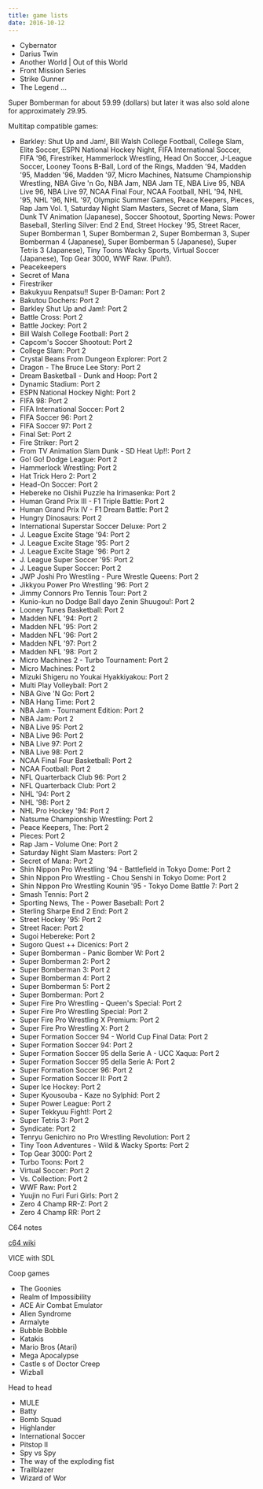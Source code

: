 ```yaml
---
title: game lists
date: 2016-10-12
---
```



- Cybernator
- Darius Twin
- Another World | Out of this World
- Front Mission Series
- Strike Gunner
- The Legend ...

Super Bomberman for about 59.99 (dollars) but later it was also sold alone for approximately 29.95.

Multitap compatible games:

- Barkley: Shut Up and Jam!, Bill Walsh College Football, College Slam, Elite Soccer, ESPN National Hockey Night, FIFA International Soccer, FIFA '96, Firestriker, Hammerlock Wrestling, Head On Soccer, J-League Soccer, Looney Toons B-Ball, Lord of the Rings, Madden '94, Madden '95, Madden '96, Madden '97, Micro Machines, Natsume Championship Wrestling, NBA Give 'n Go, NBA Jam, NBA Jam TE, NBA Live 95, NBA Live 96, NBA Live 97, NCAA Final Four, NCAA Football, NHL '94, NHL '95, NHL '96, NHL '97, Olympic Summer Games, Peace Keepers, Pieces, Rap Jam Vol. 1, Saturday Night Slam Masters, Secret of Mana, Slam Dunk TV Animation (Japanese), Soccer Shootout, Sporting News: Power Baseball, Sterling Silver: End 2 End, Street Hockey '95, Street Racer, Super Bomberman 1, Super Bomberman 2, Super Bomberman 3, Super Bomberman 4 (Japanese), Super Bomberman 5 (Japanese), Super Tetris 3 (Japanese), Tiny Toons Wacky Sports, Virtual Soccer (Japanese), Top Gear 3000, WWF Raw. (Puh!).
- Peacekeepers
- Secret of Mana
- Firestriker
- Bakukyuu Renpatsu!! Super B-Daman: Port 2
- Bakutou Dochers: Port 2
- Barkley Shut Up and Jam!: Port 2
- Battle Cross: Port 2
- Battle Jockey: Port 2
- Bill Walsh College Football: Port 2
- Capcom's Soccer Shootout: Port 2
- College Slam: Port 2
- Crystal Beans From Dungeon Explorer: Port 2
- Dragon - The Bruce Lee Story: Port 2
- Dream Basketball - Dunk and Hoop: Port 2
- Dynamic Stadium: Port 2
- ESPN National Hockey Night: Port 2
- FIFA 98: Port 2
- FIFA International Soccer: Port 2
- FIFA Soccer 96: Port 2
- FIFA Soccer 97: Port 2
- Final Set: Port 2
- Fire Striker: Port 2
- From TV Animation Slam Dunk - SD Heat Up!!: Port 2
- Go! Go! Dodge League: Port 2
- Hammerlock Wrestling: Port 2
- Hat Trick Hero 2: Port 2
- Head-On Soccer: Port 2
- Hebereke no Oishii Puzzle ha Irimasenka: Port 2
- Human Grand Prix III - F1 Triple Battle: Port 2
- Human Grand Prix IV - F1 Dream Battle: Port 2
- Hungry Dinosaurs: Port 2
- International Superstar Soccer Deluxe: Port 2
- J. League Excite Stage '94: Port 2
- J. League Excite Stage '95: Port 2
- J. League Excite Stage '96: Port 2
- J. League Super Soccer '95: Port 2
- J. League Super Soccer: Port 2
- JWP Joshi Pro Wrestling - Pure Wrestle Queens: Port 2
- Jikkyou Power Pro Wrestling '96: Port 2
- Jimmy Connors Pro Tennis Tour: Port 2
- Kunio-kun no Dodge Ball dayo Zenin Shuugou!: Port 2
- Looney Tunes Basketball: Port 2
- Madden NFL '94: Port 2
- Madden NFL '95: Port 2
- Madden NFL '96: Port 2
- Madden NFL '97: Port 2
- Madden NFL '98: Port 2
- Micro Machines 2 - Turbo Tournament: Port 2
- Micro Machines: Port 2
- Mizuki Shigeru no Youkai Hyakkiyakou: Port 2
- Multi Play Volleyball: Port 2
- NBA Give 'N Go: Port 2
- NBA Hang Time: Port 2
- NBA Jam - Tournament Edition: Port 2
- NBA Jam: Port 2
- NBA Live 95: Port 2
- NBA Live 96: Port 2
- NBA Live 97: Port 2
- NBA Live 98: Port 2
- NCAA Final Four Basketball: Port 2
- NCAA Football: Port 2
- NFL Quarterback Club 96: Port 2
- NFL Quarterback Club: Port 2
- NHL '94: Port 2
- NHL '98: Port 2
- NHL Pro Hockey '94: Port 2
- Natsume Championship Wrestling: Port 2
- Peace Keepers, The: Port 2
- Pieces: Port 2
- Rap Jam - Volume One: Port 2
- Saturday Night Slam Masters: Port 2
- Secret of Mana: Port 2
- Shin Nippon Pro Wrestling '94 - Battlefield in Tokyo Dome: Port 2
- Shin Nippon Pro Wrestling - Chou Senshi in Tokyo Dome: Port 2
- Shin Nippon Pro Wrestling Kounin '95 - Tokyo Dome Battle 7: Port 2
- Smash Tennis: Port 2
- Sporting News, The - Power Baseball: Port 2
- Sterling Sharpe End 2 End: Port 2
- Street Hockey '95: Port 2
- Street Racer: Port 2
- Sugoi Hebereke: Port 2
- Sugoro Quest ++ Dicenics: Port 2
- Super Bomberman - Panic Bomber W: Port 2
- Super Bomberman 2: Port 2
- Super Bomberman 3: Port 2
- Super Bomberman 4: Port 2
- Super Bomberman 5: Port 2
- Super Bomberman: Port 2
- Super Fire Pro Wrestling - Queen's Special: Port 2
- Super Fire Pro Wrestling Special: Port 2
- Super Fire Pro Wrestling X Premium: Port 2
- Super Fire Pro Wrestling X: Port 2
- Super Formation Soccer 94 - World Cup Final Data: Port 2
- Super Formation Soccer 94: Port 2
- Super Formation Soccer 95 della Serie A - UCC Xaqua: Port 2
- Super Formation Soccer 95 della Serie A: Port 2
- Super Formation Soccer 96: Port 2
- Super Formation Soccer II: Port 2
- Super Ice Hockey: Port 2
- Super Kyousouba - Kaze no Sylphid: Port 2
- Super Power League: Port 2
- Super Tekkyuu Fight!: Port 2
- Super Tetris 3: Port 2
- Syndicate: Port 2
- Tenryu Genichiro no Pro Wrestling Revolution: Port 2
- Tiny Toon Adventures - Wild & Wacky Sports: Port 2
- Top Gear 3000: Port 2
- Turbo Toons: Port 2
- Virtual Soccer: Port 2
- Vs. Collection: Port 2
- WWF Raw: Port 2
- Yuujin no Furi Furi Girls: Port 2
- Zero 4 Champ RR-Z: Port 2
- Zero 4 Champ RR: Port 2

C64 notes

[c64 wiki](https://www.c64.wiki.com/index.php)

VICE with SDL

Coop games

- The Goonies
- Realm of Impossibility
- ACE Air Combat Emulator
- Alien Syndrome
- Armalyte
- Bubble Bobble
- Katakis
- Mario Bros (Atari)
- Mega Apocalypse
- Castle s of Doctor Creep
- Wizball

Head to head

- MULE
- Batty
- Bomb Squad
- Highlander
- International Soccer
- Pitstop II
- Spy vs Spy
- The way of the exploding fist
- Trailblazer
- Wizard of Wor
